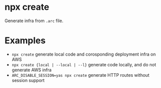 # npx create

Generate infra from `.arc` file.

# Examples

- `npx create` generate local code and corosponding deployment infra on AWS
- `npx create {local | --local | --l}` generate code locally, and do not generate AWS infra
- `ARC_DISABLE_SESSION=yas npx create` generate HTTP routes without session support
